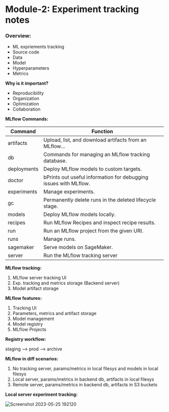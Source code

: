 # Module-2: Experiment tracking notes

### Overview:
- ML expriements tracking
- Source code
- Data
- Model
- Hyperparameters
- Metrics

**Why is it important?**
- Reproducibility
- Organization
- Optimization
- Collaboration

**MLflow Commands:**

| Command    |  Function  |
|------------|------------|
|artifacts   | Upload, list, and download artifacts from an MLflow... |
|db          | Commands for managing an MLflow tracking database. |
|deployments | Deploy MLflow models to custom targets. |
|doctor      | bPrints out useful information for debugging issues with MLflow.|
|experiments | Manage experiments.|
|gc          | Permanently delete runs in the deleted lifecycle stage.|
|models      | Deploy MLflow models locally.|
|recipes     | Run MLflow Recipes and inspect recipe results.|
|run         | Run an MLflow project from the given URI.|
|runs        | Manage runs.|
|sagemaker   | Serve models on SageMaker.|
|server      | Run the MLflow tracking server|


**MLflow tracking:**

1) MLflow server tracking UI
2) Exp. tracking and metrics storage (Backend server)
3) Model artifact storage

**MLflow features:** 

1) Tracking UI
2) Parameters, metrics and artifact storage
3) Model management
4) Model registry
5) MLflow Projects

**Registry workflow:**

staging —> prod —> archive

**MLflow in diff scenarios:**

1) No tracking server, params/metrics in local filesys and models in local filesys
2) Local server, params/metrics in backend db, artifacts in local filesys
3) Remote server, params/metrics in backend db, artifacts in S3 buckets


**Local server experiment tracking:**

![Screenshot 2023-05-25 192120](https://github.com/avikumart/mlops-zoomcamp-codes-notes/assets/88608935/55289832-1a0d-4e41-85cf-59f99ac440c5)

